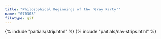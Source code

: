 ```yaml
---
title: "Philosophical Beginnings of the 'Grey Party'"
name: "070303"
filetype: gif
---
```


{% include "partials/strip.html" %}
{% include "partials/nav-strips.html" %}